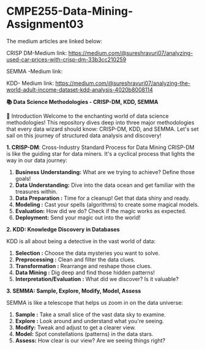 # CMPE255-Data-Mining-Assignment03

The medium articles are linked below:

CRISP DM-Medium link: https://medium.com/@sureshravuri07/analyzing-used-car-prices-with-crisp-dm-33b3cc210259

SEMMA -Medium link: 

KDD- Medium link: https://medium.com/@sureshravuri07/analyzing-the-world-adult-income-dataset-kdd-analysis-4020b8008114



**📚 Data Science Methodologies - CRISP-DM, KDD, SEMMA**


🌟 Introduction
Welcome to the enchanting world of data science methodologies! This repository dives deep into three major methodologies that every data wizard should know: CRISP-DM, KDD, and SEMMA. Let's set sail on this journey of structured data analysis and discovery! 

**1. CRISP-DM**: Cross-Industry Standard Process for Data Mining
CRISP-DM is like the guiding star for data miners. It's a cyclical process that lights the way in our data journey:

1. **Business Understanding:** What are we trying to achieve? Define those goals!
2. **Data Understanding:** Dive into the data ocean and get familiar with the treasures within.
3. **Data Preparation :** Time for a cleanup! Get that data shiny and ready.
4. **Modeling :** Cast your spells (algorithms) to create some magical models.
5. **Evaluation:** How did we do? Check if the magic works as expected.
6. **Deployment:** Send your magic out into the world!


**2. KDD: Knowledge Discovery in Databases**


KDD is all about being a detective in the vast world of data:

1. **Selection :** Choose the data mysteries you want to solve.
2. **Preprocessing :** Clean and filter the data clues.
3. **Transformation :** Rearrange and reshape those clues.
4. **Data Mining :** Dig deep and find those hidden patterns!
5. **Interpretation/Evaluation :** What did we discover? Is it valuable?


**3. SEMMA: Sample, Explore, Modify, Model, Assess**


SEMMA is like a telescope that helps us zoom in on the data universe:

1. **Sample :** Take a small slice of the vast data sky to examine.
2. **Explore :** Look around and understand what you're seeing.
3. **Modify:** Tweak and adjust to get a clearer view.
4. **Model:** Spot constellations (patterns) in the data stars.
5. **Assess:** How clear is our view? Are we seeing things right?

